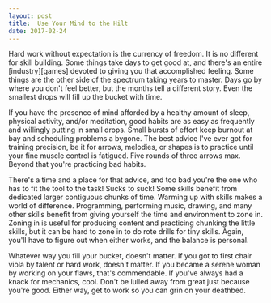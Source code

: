 ```yaml
---
layout: post
title:  Use Your Mind to the Hilt
date: 2017-02-24
---
```


Hard work without expectation is the currency of freedom. It is no different for skill building. Some things take days to get good at, and there's an entire [industry][games] devoted to giving you that accomplished feeling. Some things are the other side of the spectrum taking years to master. Days go by where you don't feel better, but the months tell a different story. Even the smallest drops will fill up the bucket with time.

If you have the presence of mind afforded by a healthy amount of sleep, physical activity, and/or meditation, good habits are as easy as frequently and willingly putting in small drops. Small bursts of effort keep burnout at bay and scheduling problems a bygone. The best advice I've ever got for training precision, be it for arrows, melodies, or shapes is to practice until your fine muscle control is fatigued. Five rounds of three arrows max. Beyond that you're practicing bad habits.

There's a time and a place for that advice, and too bad you're the one who has to fit the tool to the task! Sucks to suck! Some skills benefit from dedicated larger contiguous chunks of time. Warming up with skills makes a world of difference. Programming, performing music, drawing, and many other skills benefit from giving yourself the time and environment to zone in. Zoning in is useful for producing content and practicing chunking the little skills, but it can be hard to zone in to do rote drills for tiny skills. Again, you'll have to figure out when either works, and the balance is personal.

Whatever way you fill your bucket, doesn't matter. If you got to first chair viola by talent or hard work, doesn't matter. If you became a serene woman by working on your flaws, that's commendable. If you've always had a knack for mechanics, cool. Don't be lulled away from great just because you're good. Either way, get to work so you can grin on your deathbed.
